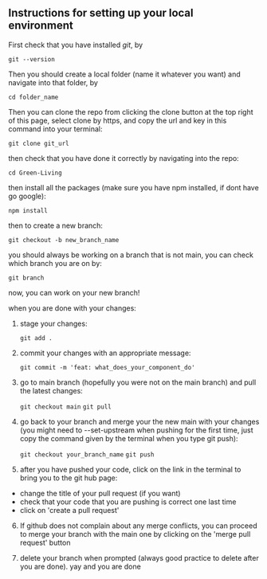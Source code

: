 ## Instructions for setting up your local environment

First check that you have installed _git_, by

`git --version`

Then you should create a local folder (name it whatever you want) and navigate into that folder, by

`cd folder_name`

Then you can clone the repo from clicking the clone button at the top right of this page, select clone by https, and copy the url and key in this command into your terminal:

`git clone git_url`

then check that you have done it correctly by navigating into the repo:

`cd Green-Living`

then install all the packages (make sure you have npm installed, if dont have go google):

`npm install`

then to create a new branch:

`git checkout -b new_branch_name`

you should always be working on a branch that is not main, you can check which branch you are on by:

`git branch`

now, you can work on your new branch!

when you are done with your changes:

1. stage your changes:

   `git add .`

2. commit your changes with an appropriate message:

   `git commit -m 'feat: what_does_your_component_do'`

3. go to main branch (hopefully you were not on the main branch) and pull the latest changes:

   `git checkout main`
   `git pull`

4. go back to your branch and merge your the new main with your changes (you might need to --set-upstream when pushing for the first time, just copy the command given by the terminal when you type git push):

   `git checkout your_branch_name`
   `git push`

5. after you have pushed your code, click on the link in the terminal to bring you to the git hub page:

- change the title of your pull request (if you want)
- check that your code that you are pushing is correct one last time
- click on 'create a pull request'

6. If github does not complain about any merge conflicts, you can proceed to merge your branch with the main one by clicking on the 'merge pull request' button

7. delete your branch when prompted (always good practice to delete after you are done). yay and you are done
